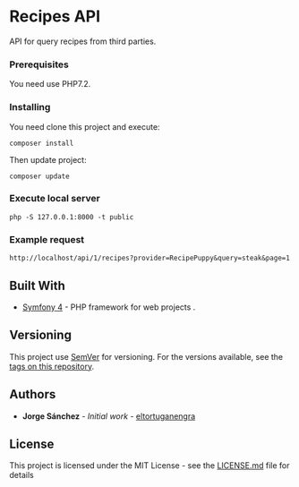 # Recipes API
API for query recipes from third parties.

### Prerequisites

You need use PHP7.2.

### Installing

You need clone this project and execute:

```
composer install
```

Then update project:
```
composer update
```

### Execute local server
```
php -S 127.0.0.1:8000 -t public
```

### Example request
```
http://localhost/api/1/recipes?provider=RecipePuppy&query=steak&page=1
```



## Built With

* [Symfony 4](https://symfony.com/) - PHP framework for web projects .


## Versioning

This project use [SemVer](http://semver.org/) for versioning. For the versions available, see the [tags on this repository](https://github.com/your/project/tags).

## Authors
  
* **Jorge Sánchez** - *Initial work* - [eltortuganengra](https://github.com/eltortuganengra)
  
## License
  
This project is licensed under the MIT License - see the [LICENSE.md](LICENSE.md) file for details
